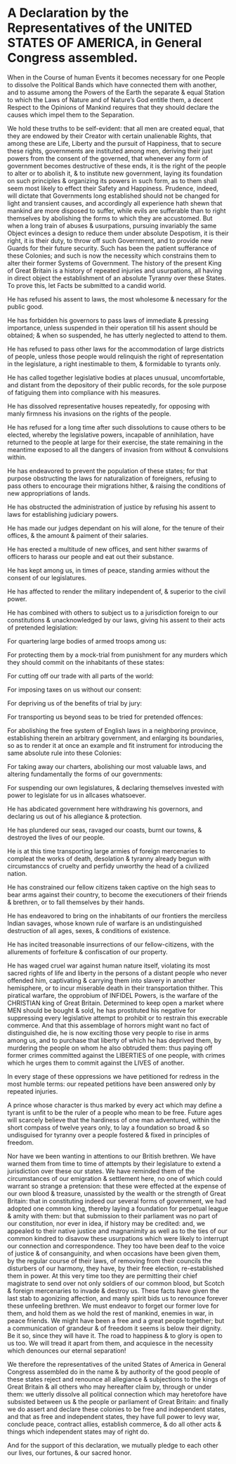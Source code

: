 # A Declaration by the Representatives of the UNITED STATES OF AMERICA, in General Congress assembled.

When in the Course of human Events it becomes necessary for one People to dissolve the Political Bands which have connected them with another, and to assume among the Powers of the Earth the separate & equal Station to which the Laws of Nature and of Nature’s God entitle them, a decent Respect to the Opinions of Mankind requires that they should declare the causes which impel them to the Separation.

We hold these truths to be self-evident:
that all men are created equal,
that they are endowed by their Creator with certain unalienable Rights,
that among these are Life, Liberty and the pursuit of Happiness,
that to secure these rights, governments are instituted among men, deriving their just powers from the consent of the governed,
that whenever any form of government becomes destructive of these ends, it is the right of the people to alter or to abolish it, & to institute new government, laying its foundation on such principles & organizing its powers in such form, as to them shall seem most likely to effect their Safety and Happiness.
Prudence, indeed, will dictate that Governments long established should not be changed for light and transient causes,
and accordingly all experience hath shewn that mankind are more disposed to suffer, while evils are sufferable than to right themselves by abolishing the forms to which they are accustomed.
But when a long train of abuses & usurpations, pursuing invariably the same Object evinces a design to reduce them under absolute Despotism, it is their right, it is their duty, to throw off such Government, and to provide new Guards for their future security.
Such has been the patient sufferance of these Colonies; and such is now the necessity which constrains them to alter their former Systems of Government.
The history of the present King of Great Britain is a history of repeated injuries and usurpations, all having in direct object the establishment of an absolute Tyranny over these States.
To prove this, let Facts be submitted to a candid world.

He has refused his assent to laws, the most wholesome & necessary for the public good.

He has forbidden his governors to pass laws of immediate & pressing importance, unless suspended in their operation till his assent should be obtained; & when so suspended, he has utterly neglected to attend to them.

He has refused to pass other laws for the accommodation of large districts of people, unless those people would relinquish the right of representation in the legislature, a right inestimable to them, & formidable to tyrants only.

He has called together legislative bodies at places unusual, uncomfortable, and distant from the depository of their public records, for the sole purpose of fatiguing them into compliance with his measures.

He has dissolved representative houses repeatedly, for opposing with manly firmness his invasions on the rights of the people.

He has refused for a long time after such dissolutions to cause others to be elected, whereby the legislative powers, incapable of annihilation, have returned to the people at large for their exercise, the state remaining in the meantime exposed to all the dangers of invasion from without & convulsions within.

He has endeavored to prevent the population of these states; for that purpose obstructing the laws for naturalization of foreigners, refusing to pass others to encourage their migrations hither, & raising the conditions of new appropriations of lands.

He has obstructed the administration of justice by refusing his assent to laws for establishing judiciary powers.

He has made our judges dependant on his will alone, for the tenure of their offices, & the amount & paiment of their salaries.

He has erected a multitude of new offices, and sent hither swarms of officers to harass our people and eat out their substance.

He has kept among us, in times of peace, standing armies without the consent of our legislatures.

He has affected to render the military independent of, & superior to the civil power.

He has combined with others to subject us to a jurisdiction foreign to our constitutions & unacknowledged by our laws, giving his assent to their acts of pretended legislation:

For quartering large bodies of armed troops among us:

For protecting them by a mock-trial from punishment for any murders which they should commit on the inhabitants of these states:

For cutting off our trade with all parts of the world:

For imposing taxes on us without our consent:

For depriving us of the benefits of trial by jury:

For transporting us beyond seas to be tried for pretended offences:

For abolishing the free system of English laws in a neighboring province, establishing therein an arbitrary government, and enlarging its boundaries, so as to render it at once an example and fit instrument for introducing the same absolute rule into these Colonies:

For taking away our charters, abolishing our most valuable laws, and altering fundamentally the forms of our governments:

For suspending our own legislatures, & declaring themselves invested with power to legislate for us in allcases whatsoever.

He has abdicated government here withdrawing his governors, and declaring us out of his allegiance & protection.

He has plundered our seas, ravaged our coasts, burnt our towns, & destroyed the lives of our people.

He is at this time transporting large armies of foreign mercenaries to compleat the works of death, desolation & tyranny already begun with circumstanccs of cruelty and perfidy unworthy the head of a civilized nation.

He has constrained our fellow citizens taken captive on the high seas to bear arms against their country, to become the executioners of their friends & brethren, or to fall themselves by their hands.

He has endeavored to bring on the inhabitants of our frontiers the merciless Indian savages, whose known rule of warfare is an undistinguished destruction of all ages, sexes, & conditions of existence.

He has incited treasonable insurrections of our fellow-citizens, with the allurements of forfeiture & confiscation of our property.

He has waged cruel war against human nature itself, violating its most sacred rights of life and liberty in the persons of a distant people who never offended him, captivating & carrying them into slavery in another hemisphere, or to incur miserable death in their transportation thither.
This piratical warfare, the opprobium of INFIDEL Powers, is the warfare of the CHRISTIAN king of Great Britain.
Determined to keep open a market where MEN should be bought & sold, he has prostituted his negative for suppressing every legislative attempt to prohibit or to restrain this execrable commerce. And that this assemblage of horrors might want no fact of distinguished die, he is now exciting those very people to rise in arms among us, and to purchase that liberty of which he has deprived them, by murdering the people on whom he also obtruded them: thus paying off former crimes committed against the LIBERTIES of one people, with crimes which he urges them to commit against the LIVES of another.

In every stage of these oppressions we have petitioned for redress in the most humble terms: our repeated petitions have been answered only by repeated injuries.

A prince whose character is thus marked by every act which may define a tyrant is unfit to be the ruler of a people who mean to be free. Future ages will scarcely believe that the hardiness of one man adventured, within the short compass of twelve years only, to lay a foundation so broad & so undisguised for tyranny over a people fostered & fixed in principles of freedom.

Nor have we been wanting in attentions to our British brethren.
We have warned them from time to time of attempts by their legislature to extend a jurisdiction over these our states.
We have reminded them of the circumstances of our emigration & settlement here, no one of which could warrant so strange a pretension:
that these were effected at the expense of our own blood & treasure, unassisted by the wealth or the strength of Great Britain:
that in constituting indeed our several forms of government, we had adopted one common king, thereby laying a foundation for perpetual league & amity with them:
but that submission to their parliament was no part of our constitution, nor ever in idea, if history may be credited:
and, we appealed to their native justice and magnanimity as well as to the ties of our common kindred to disavow these usurpations which were likely to  interrupt our connection and correspondence.
They too have been deaf to the voice of justice & of consanguinity, and when occasions have been given them, by the regular course of their laws, of removing from their councils the disturbers of our harmony, they have, by their free election, re-established them in power.
At this very time too they are permitting their chief magistrate to send over not only soldiers of our common blood, but Scotch & foreign mercenaries to invade & destroy us.
These facts have given the last stab to agonizing affection, and manly spirit bids us to renounce forever these unfeeling brethren.
We must endeavor to forget our former love for them, and hold them as we hold the rest of mankind, enemies in war, in peace friends. We might have been a free and a great people together; but a communication of grandeur & of freedom it seems is below their dignity. Be it so, since they will have it. The road to happiness & to glory is open to us too. We will tread it apart from them, and acquiesce in the necessity which denounces our eternal separation!

We therefore the representatives of the united States of America in General Congress assembled  do in the name & by authority of the good people of these states  reject and renounce all allegiance & subjections to the kings of Great Britain & all others who may hereafter claim by, through or under them: we utterly dissolve all political connection which may heretofore have subsisted between us & the people or parliament of Great Britain: and finally we do assert and declare these colonies to be free and independent states,  and that as free and independent states, they have full power to levy war, conclude peace, contract allies, establish commerce, & do all other acts & things which independent states may of right do.

And for the support of this declaration,  we mutually pledge to each other our lives, our fortunes, & our sacred honor.
